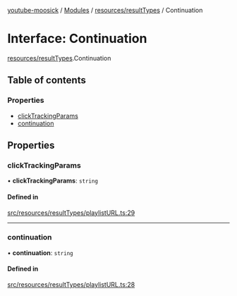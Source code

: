 [youtube-moosick](../README.md) / [Modules](../modules.md) / [resources/resultTypes](../modules/resources_resultTypes.md) / Continuation

# Interface: Continuation

[resources/resultTypes](../modules/resources_resultTypes.md).Continuation

## Table of contents

### Properties

- [clickTrackingParams](resources_resultTypes.Continuation.md#clicktrackingparams)
- [continuation](resources_resultTypes.Continuation.md#continuation)

## Properties

### clickTrackingParams

• **clickTrackingParams**: `string`

#### Defined in

[src/resources/resultTypes/playlistURL.ts:29](https://github.com/EvasiveXkiller/youtube-moosick/blob/0ec19f8/src/resources/resultTypes/playlistURL.ts#L29)

___

### continuation

• **continuation**: `string`

#### Defined in

[src/resources/resultTypes/playlistURL.ts:28](https://github.com/EvasiveXkiller/youtube-moosick/blob/0ec19f8/src/resources/resultTypes/playlistURL.ts#L28)
